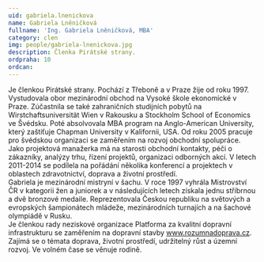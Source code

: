 ```yaml
---	
uid: gabriela.lnenickova	
name: Gabriela Lněničková	
fullname: 'Ing. Gabriela Lněničková, MBA'	
category: clen	
img: people/gabriela-lnenickova.jpg	
description: Členka Pirátské strany.	
ordpraha: 10	
ordcan: 	
---	
```

Je členkou Pirátské strany. Pochází z Třeboně a v Praze žije od roku 1997. Vystudovala obor mezinárodní obchod na Vysoké škole ekonomické v Praze. Zúčastnila se také zahraničních studijních pobytů na Wirstchaftsuniversität Wien v Rakousku a Stockholm School of Economics ve Švédsku. Poté absolvovala MBA program na Anglo-American University, který zaštiťuje Chapman University v Kalifornii, USA.	
Od roku 2005 pracuje pro švédskou organizaci se zaměřením na rozvoj obchodní spolupráce. Jako projektová manažerka má na starosti obchodní kontakty, péči o zákazníky, analýzy trhu, řízení projektů, organizaci odborných akcí. V letech 2011-2014 se podílela na pořádání několika konferencí a projektech v oblastech zdravotnictví, doprava a životní prostředí.	
Gabriela je mezinárodní mistryní v šachu. V roce 1997 vyhrála Mistrovství ČR v kategorii žen a juniorek a v následujících letech získala jednu stříbrnou a dvě bronzové medaile. Reprezentovala Českou republiku na světových a evropských šampionátech mládeže, mezinárodních turnajích a na šachové olympiádě v Rusku.	
Je členkou rady neziskové organizace Platforma za kvalitní dopravní infrastrukturu se zaměřením na dopravní stavby www.rozumnadoprava.cz.	
Zajímá se o témata doprava, životní prostředí, udržitelný růst a územní rozvoj. Ve volném čase se věnuje rodině.	
